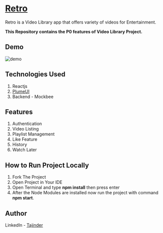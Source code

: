 # [Retro](https://retrotv.netlify.app/)

Retro is a Video Library app that offers variety of videos for Entertainment.

**This Repository contains the P0 features of Video Library Project.**

## Demo

![demo](./src/Assets/Video/retro_demo.gif)

## Technologies Used

1. Reactjs
2. [PlumeUI](https://plumeui.netlify.app)
3. Backend - Mockbee

## Features

1. Authentication
2. Video Listing
3. Playlist Management
4. Like Feature
5. History
6. Watch Later

## How to Run Project Locally

1. Fork The Project
2. Open Project in Your IDE
3. Open Terminal and type **npm install** then press enter
4. After the Node Modules are installed now run the project with command **npm start**.

## Author

LinkedIn - [Tajinder](https://www.linkedin.com/in/tajinder-singh-2a0618221/)
